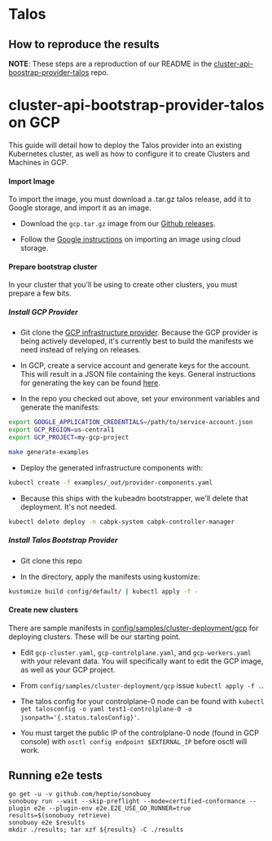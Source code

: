 # Talos

## How to reproduce the results

**NOTE**: These steps are a reproduction of our README in the [cluster-api-boostrap-provider-talos](https://github.com/talos-systems/cluster-api-bootstrap-provider-talos/blob/master/docs/GCP.md) repo.

# cluster-api-bootstrap-provider-talos on GCP

This guide will detail how to deploy the Talos provider into an existing Kubernetes cluster, as well as how to configure it to create Clusters and Machines in GCP.

#### Import Image

To import the image, you must download a .tar.gz talos release, add it to Google storage, and import it as an image.

- Download the `gcp.tar.gz` image from our [Github releases](https://github.com/talos-systems/talos/releases).

- Follow the [Google instructions](https://cloud.google.com/compute/docs/images/import-existing-image#import_image) on importing an image using cloud storage.

#### Prepare bootstrap cluster

In your cluster that you'll be using to create other clusters, you must prepare a few bits.

##### Install GCP Provider

- Git clone the [GCP infrastructure provider](https://github.com/kubernetes-sigs/cluster-api-provider-gcp). Because the GCP provider is being actively developed, it's currently best to build the manifests we need instead of relying on releases.

- In GCP, create a service account and generate keys for the account. This will result in a JSON file containing the keys. General instructions for generating the key can be found [here](https://cloud.google.com/iam/docs/creating-managing-service-account-keys).

- In the repo you checked out above, set your environment variables and generate the manifests:

```bash
export GOOGLE_APPLICATION_CREDENTIALS=/path/to/service-account.json
export GCP_REGION=us-central1
export GCP_PROJECT=my-gcp-project

make generate-examples
```

- Deploy the generated infrastructure components with:

```bash
kubectl create -f examples/_out/provider-components.yaml
```

- Because this ships with the kubeadm bootstrapper, we'll delete that deployment. It's not needed.

```bash
kubectl delete deploy -n cabpk-system cabpk-controller-manager
```

##### Install Talos Bootstrap Provider

- Git clone this repo

- In the directory, apply the manifests using kustomize:

```bash
kustomize build config/default/ | kubectl apply -f -
```

#### Create new clusters

There are sample manifests in [config/samples/cluster-deployment/gcp](../config/samples/cluster-deployment/gcp) for deploying clusters. These will be our starting point.

- Edit `gcp-cluster.yaml`, `gcp-controlplane.yaml`, and `gcp-workers.yaml` with your relevant data. You will specifically want to edit the GCP image, as well as your GCP project.

- From `config/samples/cluster-deployment/gcp` issue `kubectl apply -f .`.

- The talos config for your controlplane-0 node can be found with `kubectl get talosconfig -o yaml test1-controlplane-0 -o jsonpath='{.status.talosConfig}'`.

- You must target the public IP of the controlplane-0 node (found in GCP console) with `osctl config endpoint $EXTERNAL_IP` before osctl will work.

## Running e2e tests

```
go get -u -v github.com/heptio/sonobuoy
sonobuoy run --wait --skip-preflight --mode=certified-conformance --plugin e2e --plugin-env e2e.E2E_USE_GO_RUNNER=true
results=$(sonobuoy retrieve)
sonobuoy e2e $results
mkdir ./results; tar xzf ${results} -C ./results
```
